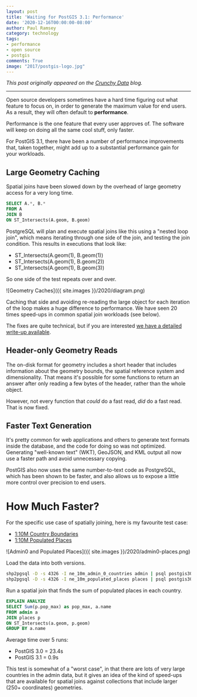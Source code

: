 ```yaml
---
layout: post
title: 'Waiting for PostGIS 3.1: Performance'
date: '2020-12-16T00:00:00-08:00'
author: Paul Ramsey
category: technology
tags:
- performance
- open source
- postgis
comments: True
image: "2017/postgis-logo.jpg"
---
```


*This post originally appeared on the [Crunchy Data](https://www.crunchydata.com) blog.*

------------

Open source developers sometimes have a hard time figuring out what feature to focus on, in order to generate the maximum value for end users. As a result, they will often default to **performance**. 

Performance is the one feature that every user approves of. The software will keep on doing all the same cool stuff, only faster.

For PostGIS 3.1, there have been a number of performance improvements that, taken together, might add up to a substantial performance gain for your workloads.

## Large Geometry Caching

Spatial joins have been slowed down by the overhead of large geometry access for a very long time.

```sql
SELECT A.*, B.*
FROM A
JOIN B
ON ST_Intersects(A.geom, B.geom)
```

PostgreSQL will plan and execute spatial joins like this using a "nested loop join", which means iterating through one side of the join, and testing the join condition. This results in executions that look like:

* ST_Intersects(A.geom(1), B.geom(1))
* ST_Intersects(A.geom(1), B.geom(2))
* ST_Intersects(A.geom(1), B.geom(3))

So one side of the test repeats over and over. 

![Geometry Caches]({{ site.images }}/2020/diagram.png)

Caching that side and avoiding re-reading the large object for each iteration of the loop makes a huge difference to performance. We have seen 20 times speed-ups in common spatial join workloads (see below).

The fixes are quite technical, but if you are interested [we have a detailed write-up available](http://blog.cleverelephant.ca/2020/04/developer-life.html).

## Header-only Geometry Reads

The on-disk format for geometry includes a short header that includes information about the geometry bounds, the spatial reference system and dimensionality. That means it's possible for some functions to return an answer after only reading a few bytes of the header, rather than the whole object.

However, not every function that *could* do a fast read, *did* do a fast read. That is now fixed.

## Faster Text Generation

It's pretty common for web applications and others to generate text formats inside the database, and the code for doing so was not optimized. Generating "well-known text" (WKT), GeoJSON, and KML output all now use a faster path and avoid unnecessary copying. 

PostGIS also now uses the same number-to-text code as PostgreSQL, which has been shown to be faster, and also allows us to expose a little more control over precision to end users.

# How Much Faster?

For the specific use case of spatially joining, here is my favourite test case:

* [1:10M Country Boundaries](https://www.naturalearthdata.com/http//www.naturalearthdata.com/download/10m/cultural/ne_10m_admin_0_countries.zip)
* [1:10M Populated Places](https://www.naturalearthdata.com/http//www.naturalearthdata.com/download/10m/cultural/ne_10m_populated_places.zip)

![Admin0 and Populated Places]({{ site.images }}/2020/admin0-places.png)

Load the data into both versions.

```bash
shp2pgsql -D -s 4326 -I ne_10m_admin_0_countries admin | psql postgis30
shp2pgsql -D -s 4326 -I ne_10m_populated_places places | psql postgis30
```

Run a spatial join that finds the sum of populated places in each country.

```sql
EXPLAIN ANALYZE
SELECT Sum(p.pop_max) as pop_max, a.name
FROM admin a
JOIN places p
ON ST_Intersects(a.geom, p.geom)
GROUP BY a.name
```

Average time over 5 runs:

* PostGIS 3.0 = 23.4s
* PostGIS 3.1 =  0.9s

This test is somewhat of a "worst case", in that there are lots of very large countries in the admin data, but it gives an idea of the kind of speed-ups that are available for spatial joins against collections that include larger (250+ coordinates) geometries.

